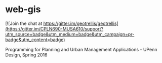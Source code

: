 # web-gis
[![Join the chat at https://gitter.im/geotrellis/geotrellis](https://gitter.im/CPLN690-MUSA610/support?utm_source=badge&utm_medium=badge&utm_campaign=pr-badge&utm_content=badge)

Programming for Planning and Urban  Management Applications - UPenn Design, Spring 2016
